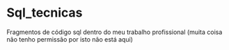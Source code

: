 # Sql_tecnicas
Fragmentos de código sql dentro do meu trabalho profissional (muita coisa não tenho permissão por isto não está aqui)
